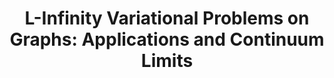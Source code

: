 ---
permalink: /publications/IMAWorkshop/
title: "L-Infinity Variational Problems on Graphs: Applications and Continuum Limits"
publication_info:
  status: "talk"
  type: "Oral Presentation"
  venue: "IMA Workshop: Theory and Algorithms in Graph-Based Learning"
  record: "https://www.youtube.com/watch?v=XYiK6xGVRLI&t=1434s"
  record_text: "YouTube, jointly with Leon Bungert"
  year: "2020"
year: "2020"
---